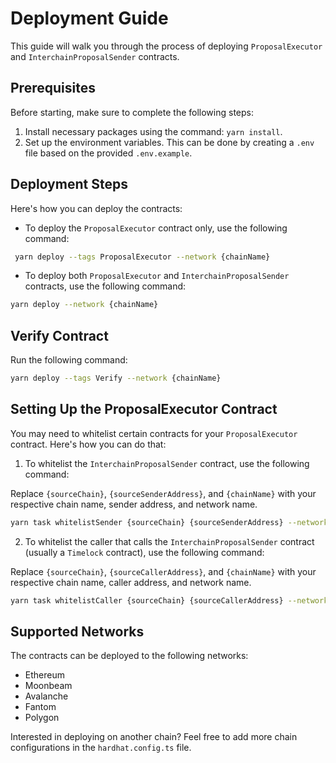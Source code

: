 # Deployment Guide

This guide will walk you through the process of deploying `ProposalExecutor` and `InterchainProposalSender` contracts.

## Prerequisites

Before starting, make sure to complete the following steps:

1. Install necessary packages using the command: `yarn install`.
2. Set up the environment variables. This can be done by creating a `.env` file based on the provided `.env.example`.

## Deployment Steps

Here's how you can deploy the contracts:

- To deploy the `ProposalExecutor` contract only, use the following command:

```bash
 yarn deploy --tags ProposalExecutor --network {chainName}
```

- To deploy both `ProposalExecutor` and `InterchainProposalSender` contracts, use the following command:

```bash
yarn deploy --network {chainName}
```

## Verify Contract

Run the following command:
```bash
yarn deploy --tags Verify --network {chainName}
```

## Setting Up the ProposalExecutor Contract

You may need to whitelist certain contracts for your `ProposalExecutor` contract. Here's how you can do that:

1. To whitelist the `InterchainProposalSender` contract, use the following command:

Replace `{sourceChain}`, `{sourceSenderAddress}`, and `{chainName}` with your respective chain name, sender address, and network name.

```bash
yarn task whitelistSender {sourceChain} {sourceSenderAddress} --network {chainName}
```

2. To whitelist the caller that calls the `InterchainProposalSender` contract (usually a `Timelock` contract), use the following command:

Replace `{sourceChain}`, `{sourceCallerAddress}`, and `{chainName}` with your respective chain name, caller address, and network name.

```bash
yarn task whitelistCaller {sourceChain} {sourceCallerAddress} --network {chainName}
```

## Supported Networks

The contracts can be deployed to the following networks:

- Ethereum
- Moonbeam
- Avalanche
- Fantom
- Polygon

Interested in deploying on another chain? Feel free to add more chain configurations in the `hardhat.config.ts` file.
